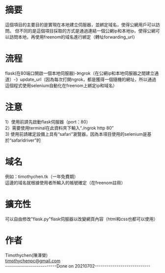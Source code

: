 # 摘要
這個項目的主要目的是實現在本地建立伺服器，並綁定域名，使得公網用戶可以訪問。
但不同的是這個項目採取的方式是通過連結一個公網ip和本地ip，使得公網可以訪問本地，再使用freenom的域名進行綁定（轉址forwarding_url）
# 流程
flask(在80端口開啟一個本地伺服器)-》ngrok（在公網ip和本地伺服器之間建立通道）-》update_url（因為每次打開ngrok，都是獲得一個隨機的網址，所以通過這個程式使用selenium自動化在freenom上綁定ip和域名）  
# 注意
1）使用前請先啟動flask伺服器（port：80）  
2）需要使用terminal在此資料夾下輸入“./ngrok http 80”    
3) 使用前請確定設備上具有“safari”瀏覽器，因為本項目使用的selenium是基於“safaridriver”的  
# 域名
例如：timothychen.tk（一年免費期）  
這邊的域名就根據使用者所輸入的帳號確定（在freenom註冊）  
# 擴充性
可以自由修改"flask.py"flask伺服器以改變網頁內容（html和css也都可以使用）  
# 作者
Timothychen(陳澤榮)  
timothychenpc@gmail.com  
--------------------------Done on 20210702----------------------------
